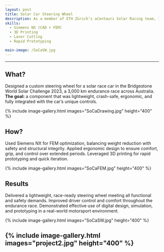 ```yaml
---
layout: post
title: Solar Car Steering Wheel
description: As a member of ETH Zürich’s aCentauri Solar Racing team, I independently designed and built a custom steering wheel for our solar race car, which competed in the 3,000 km Bridgestone World Solar Challenge across Australia. The steering wheel was engineered to be lightweight, crash-safe, and ergonomic, fully integrated with the car’s unique control system. Using Siemens NX and FEM analysis, I optimized the design for strength and performance. I fabricated and iterated the part using 3D printing, ensuring it met both technical and driver comfort requirements. I also served as one of the four main drivers, using the steering wheel in real race conditions — giving me direct feedback on its performance and usability.
skills:
  - Siemens NX (CAD + FEM)
  - 3D Printing
  - Laser Cutting
  - Rapid Prototyping

main-image: /SoCaSW.jpg
---
```


---
## What?
Designed a custom steering wheel for a solar race car in the Bridgestone World Solar Challenge 2023, a 3,000 km endurance race across Australia.
**The goal:** a component that was lightweight, crash-safe, ergonomic, and fully integrated with the car’s unique controls.

{% include image-gallery.html images="SoCaDrawing.jpg" height="400" %}

## How?
Used Siemens NX for FEM optimization, balancing weight reduction with safety and structural integrity.
Applied ergonomic design to ensure comfort, grip, and control over extended periods.
Leveraged 3D printing for rapid prototyping and quick iteration.

{% include image-gallery.html images="SoCaFEM.jpg" height="400" %} 

## Results
Delivered a lightweight, race-ready steering wheel meeting all functional and safety demands.
Improved driver control and comfort throughout the endurance race.
Demonstrated effective use of digital design, simulation, and prototyping in a real-world motorsport environment.

{% include image-gallery.html images="SoCaSW.jpg" height="400" %} 

{% include image-gallery.html images="project2.jpg" height="400" %} 
---
